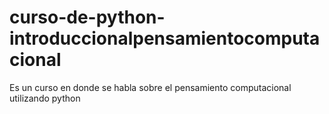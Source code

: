 # curso-de-python-introduccionalpensamientocomputacional
Es un curso en donde se habla sobre el pensamiento computacional utilizando python
